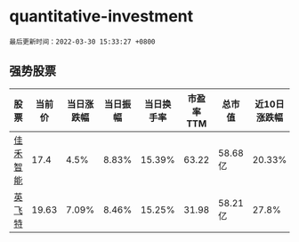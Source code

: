 # quantitative-investment

`最后更新时间：2022-03-30 15:33:27 +0800`

## 强势股票

|股票|当前价|当日涨跌幅|当日振幅|当日换手率|市盈率TTM|总市值|近10日涨跌幅|
|----|----|----|----|----|----|----|----|
|[佳禾智能](https://xueqiu.com/S/SZ300793)|17.4|4.5%|8.83%|15.39%|63.22|58.68亿|20.33%|
|[英飞特](https://xueqiu.com/S/SZ300582)|19.63|7.09%|8.46%|15.25%|31.98|58.21亿|27.8%|
